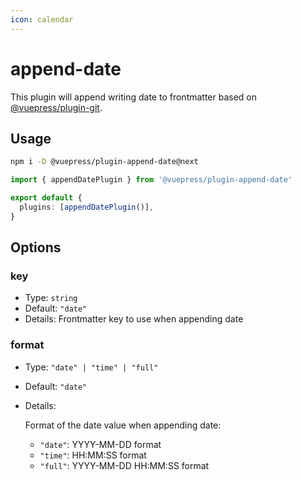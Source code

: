 ```yaml
---
icon: calendar
---
```


# append-date

<NpmBadge package="@vuepress/plugin-append-date" />

This plugin will append writing date to frontmatter based on [@vuepress/plugin-git](../development/git.md).

## Usage

```bash
npm i -D @vuepress/plugin-append-date@next
```

```ts title=".vuepress/config.ts"
import { appendDatePlugin } from '@vuepress/plugin-append-date'

export default {
  plugins: [appendDatePlugin()],
}
```

## Options

### key

- Type: `string`
- Default: `"date"`
- Details: Frontmatter key to use when appending date

### format

- Type: `"date" | "time" | "full"`
- Default: `"date"`
- Details:

  Format of the date value when appending date:

  - `"date"`: YYYY-MM-DD format
  - `"time"`: HH:MM:SS format
  - `"full"`: YYYY-MM-DD HH:MM:SS format
